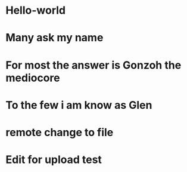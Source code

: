 # Hello-world
# Many ask my name
# For most the answer is Gonzoh the mediocore
# To the few i am know as Glen
# remote change to file
# Edit for upload test
